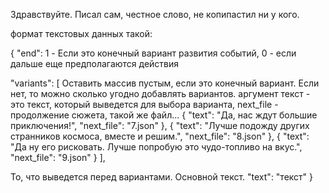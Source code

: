 Здравствуйте. Писал сам, честное слово, не копипастил ни у кого. 

формат текстовых данных такой:

{
  "end": 1 - Если это конечный вариант развития событий, 0 - если дальше еще предполагаются действия

  "variants": [
      Оставить массив пустым, если это конечный вариант.
      Если нет, то можно сколько угодно добавлять вариантов. аргумент текст - это текст, который выведется для выбора варианта, next_file - продолжение сюжета, такой же файл...
      {
      "text": "Да, нас ждут большие приключения!",
      "next_file": "7.json"
    },
    {
      "text": "Лучше подожду других странников космоса, вместе и решим.",
      "next_file": "8.json"
    },
    {
      "text": "Да ну его рисковать. Лучше попробую это чудо-топливо на вкус.",
      "next_file": "9.json"
    }
  ],

  То, что выведется перед вариантами. Основной текст.
  "text": "текст"
}
